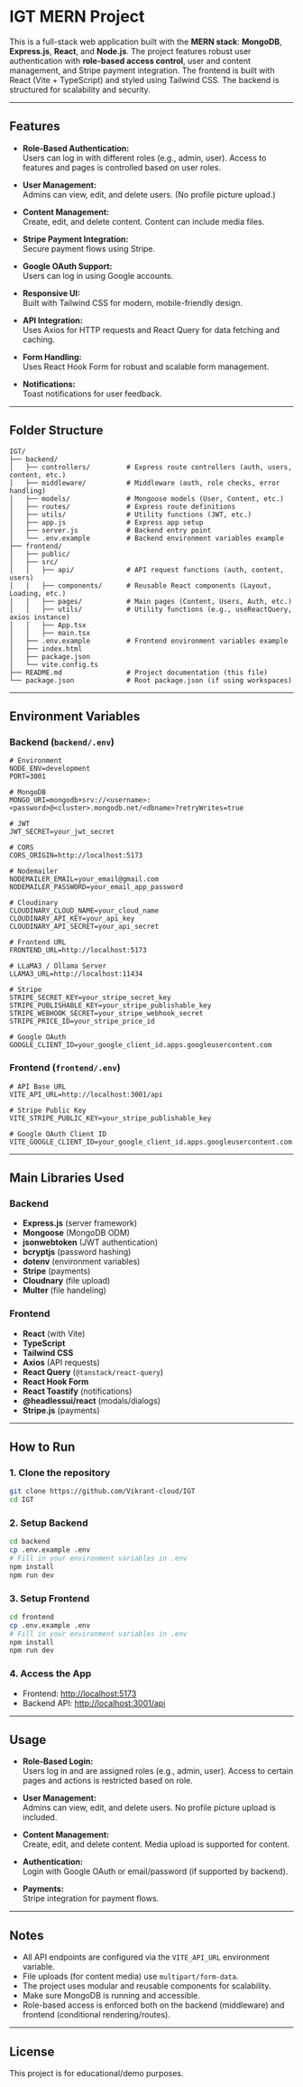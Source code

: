 # IGT MERN Project

This is a full-stack web application built with the **MERN stack**: **MongoDB**, **Express.js**, **React**, and **Node.js**. The project features robust user authentication with **role-based access control**, user and content management, and Stripe payment integration. The frontend is built with React (Vite + TypeScript) and styled using Tailwind CSS. The backend is structured for scalability and security.

---

## Features

- **Role-Based Authentication:**  
  Users can log in with different roles (e.g., admin, user). Access to features and pages is controlled based on user roles.

- **User Management:**  
  Admins can view, edit, and delete users. (No profile picture upload.)

- **Content Management:**  
  Create, edit, and delete content. Content can include media files.

- **Stripe Payment Integration:**  
  Secure payment flows using Stripe.

- **Google OAuth Support:**  
  Users can log in using Google accounts.

- **Responsive UI:**  
  Built with Tailwind CSS for modern, mobile-friendly design.

- **API Integration:**  
  Uses Axios for HTTP requests and React Query for data fetching and caching.

- **Form Handling:**  
  Uses React Hook Form for robust and scalable form management.

- **Notifications:**  
  Toast notifications for user feedback.

---

## Folder Structure

```
IGT/
├── backend/
│   ├── controllers/         # Express route controllers (auth, users, content, etc.)
│   ├── middleware/          # Middleware (auth, role checks, error handling)
│   ├── models/              # Mongoose models (User, Content, etc.)
│   ├── routes/              # Express route definitions
│   ├── utils/               # Utility functions (JWT, etc.)
│   ├── app.js               # Express app setup
│   ├── server.js            # Backend entry point
│   └── .env.example         # Backend environment variables example
├── frontend/
│   ├── public/
│   ├── src/
│   │   ├── api/             # API request functions (auth, content, users)
│   │   ├── components/      # Reusable React components (Layout, Loading, etc.)
│   │   ├── pages/           # Main pages (Content, Users, Auth, etc.)
│   │   ├── utils/           # Utility functions (e.g., useReactQuery, axios instance)
│   │   ├── App.tsx
│   │   ├── main.tsx
│   ├── .env.example         # Frontend environment variables example
│   ├── index.html
│   ├── package.json
│   └── vite.config.ts
├── README.md                # Project documentation (this file)
└── package.json             # Root package.json (if using workspaces)
```

---

## Environment Variables

### Backend (`backend/.env`)
```
# Environment
NODE_ENV=development
PORT=3001

# MongoDB
MONGO_URI=mongodb+srv://<username>:<password>@<cluster>.mongodb.net/<dbname>?retryWrites=true

# JWT
JWT_SECRET=your_jwt_secret

# CORS
CORS_ORIGIN=http://localhost:5173

# Nodemailer
NODEMAILER_EMAIL=your_email@gmail.com
NODEMAILER_PASSWORD=your_email_app_password

# Cloudinary
CLOUDINARY_CLOUD_NAME=your_cloud_name
CLOUDINARY_API_KEY=your_api_key
CLOUDINARY_API_SECRET=your_api_secret

# Frontend URL
FRONTEND_URL=http://localhost:5173

# LLaMA3 / Ollama Server
LLAMA3_URL=http://localhost:11434

# Stripe
STRIPE_SECRET_KEY=your_stripe_secret_key
STRIPE_PUBLISHABLE_KEY=your_stripe_publishable_key
STRIPE_WEBHOOK_SECRET=your_stripe_webhook_secret
STRIPE_PRICE_ID=your_stripe_price_id

# Google OAuth
GOOGLE_CLIENT_ID=your_google_client_id.apps.googleusercontent.com

```

### Frontend (`frontend/.env`)
```
# API Base URL
VITE_API_URL=http://localhost:3001/api

# Stripe Public Key
VITE_STRIPE_PUBLIC_KEY=your_stripe_publishable_key

# Google OAuth Client ID
VITE_GOOGLE_CLIENT_ID=your_google_client_id.apps.googleusercontent.com

```

---

## Main Libraries Used

### Backend
- **Express.js** (server framework)
- **Mongoose** (MongoDB ODM)
- **jsonwebtoken** (JWT authentication)
- **bcryptjs** (password hashing)
- **dotenv** (environment variables)
- **Stripe** (payments)
- **Cloudnary** (file upload)
- **Multer** (file handeling)

### Frontend
- **React** (with Vite)
- **TypeScript**
- **Tailwind CSS**
- **Axios** (API requests)
- **React Query** (`@tanstack/react-query`)
- **React Hook Form**
- **React Toastify** (notifications)
- **@headlessui/react** (modals/dialogs)
- **Stripe.js** (payments)

---

## How to Run

### 1. Clone the repository
```sh
git clone https://github.com/Vikrant-cloud/IGT
cd IGT
```

### 2. Setup Backend
```sh
cd backend
cp .env.example .env
# Fill in your environment variables in .env
npm install
npm run dev
```

### 3. Setup Frontend
```sh
cd frontend
cp .env.example .env
# Fill in your environment variables in .env
npm install
npm run dev
```

### 4. Access the App
- Frontend: [http://localhost:5173](http://localhost:5173)
- Backend API: [http://localhost:3001/api](http://localhost:3001/api)

---

## Usage

- **Role-Based Login:**  
  Users log in and are assigned roles (e.g., admin, user). Access to certain pages and actions is restricted based on role.

- **User Management:**  
  Admins can view, edit, and delete users. No profile picture upload is included.

- **Content Management:**  
  Create, edit, and delete content. Media upload is supported for content.

- **Authentication:**  
  Login with Google OAuth or email/password (if supported by backend).

- **Payments:**  
  Stripe integration for payment flows.

---

## Notes

- All API endpoints are configured via the `VITE_API_URL` environment variable.
- File uploads (for content media) use `multipart/form-data`.
- The project uses modular and reusable components for scalability.
- Make sure MongoDB is running and accessible.
- Role-based access is enforced both on the backend (middleware) and frontend (conditional rendering/routes).

---

## License

This project is for educational/demo purposes.
